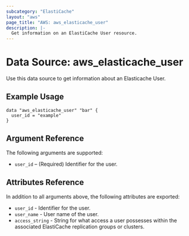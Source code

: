 ```yaml
---
subcategory: "ElastiCache"
layout: "aws"
page_title: "AWS: aws_elasticache_user"
description: |-
  Get information on an ElastiCache User resource.
---
```


# Data Source: aws_elasticache_user

Use this data source to get information about an Elasticache User.

## Example Usage

```hcl
data "aws_elasticache_user" "bar" {
  user_id = "example"
}
```

## Argument Reference

The following arguments are supported:

* `user_id` – (Required) Identifier for the user.

## Attributes Reference

In addition to all arguments above, the following attributes are exported:

* `user_id` - Identifier for the user.
* `user_name` - User name of the user.
* `access_string` - String for what access a user possesses within the associated ElastiCache replication groups or clusters.
